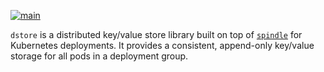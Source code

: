 [![main](https://github.com/flowerinthenight/dstore/actions/workflows/main.yml/badge.svg)](https://github.com/flowerinthenight/dstore/actions/workflows/main.yml)

`dstore` is a distributed key/value store library built on top of [`spindle`](https://github.com/flowerinthenight/spindle) for Kubernetes deployments. It provides a consistent, append-only key/value storage for all pods in a deployment group.
